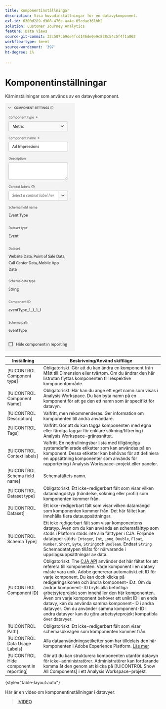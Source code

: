 ```yaml
---
title: Komponentinställningar
description: Visa huvudinställningar för en datavykomponent.
exl-id: 6300d289-d308-476e-aa4e-05cdae361bb2
solution: Customer Journey Analytics
feature: Data Views
source-git-commit: 32c507cb9de4fcd146de0e9c828c54c5f4f1a062
workflow-type: tm+mt
source-wordcount: '397'
ht-degree: 1%

---
```


# Komponentinställningar

Kärninställningar som används av en datavykomponent.

![Komponentinställningar](../assets/component-settings.png)

| Inställning | Beskrivning/Använd skiftläge |
| --- | --- |
| [!UICONTROL Component type] | Obligatoriskt. Gör att du kan ändra en komponent från Mått till Dimension eller tvärtom. Om du ändrar den här listrutan flyttas komponenten till respektive komponentområde. |
| [!UICONTROL Component Name] | Obligatoriskt. Här kan du ange ett eget namn som visas i Analysis Workspace. Du kan byta namn på en komponent för att ge den ett namn som är specifikt för datavyn. |
| [!UICONTROL Description] | Valfritt, men rekommenderas. Ger information om komponenten till andra användare. |
| [!UICONTROL Tags] | Valfritt. Gör att du kan tagga komponenten med egna eller färdiga taggar för enklare sökning/filtrering i Analysis Workspace-gränssnittet. |
| [!UICONTROL Context labels] | Valfritt. En nedrullningsbar lista med tillgängliga systemdefinierade etiketter som kan användas på en komponent. Dessa etiketter kan behövas för att definiera en uppsättning komponenter som används för rapportering i Analysis Workspace-projekt eller paneler. |
| [!UICONTROL Schema field name] | Schemafältets namn. |
| [!UICONTROL Dataset type] | Obligatoriskt. Ett icke-redigerbart fält som visar vilken datamängdstyp (händelse, sökning eller profil) som komponenten kommer från. |
| [!UICONTROL Dataset] | Ett icke-redigerbart fält som visar vilken datamängd som komponenten kommer från. Det här fältet kan innehålla flera datauppsättningar. |
| [!UICONTROL Schema Type] | Ett icke redigerbart fält som visar komponentens datatyp.  Även om du kan använda en schemafälttyp som stöds i Platform stöds inte alla fälttyper i CJA. Följande datatyper stöds: `Integer`, `Int`, `Long`, `Double`, `Float`, `Number`, `Short`, `Byte`, `String`och `Boolean`. Endast `String` Schemadatatypen tillåts för närvarande i uppslagsuppsättningar av data. |
| [!UICONTROL Component ID] | Obligatoriskt. The [CJA API](https://adobe.io/cja-apis/docs) använder det här fältet för att referera till komponenten. Varje komponent i en datavy måste vara unik. Adobe genererar automatiskt ett ID för varje komponent. Du kan dock klicka på redigeringsikonen och ändra komponent-ID:t. Om du ändrar komponent-ID bryts alla befintliga arbetsyteprojekt som innehåller den här komponenten. Även om varje komponent behöver ett unikt ID i en enda datavy, kan du använda samma komponent-ID i andra datavyer. Om du använder samma komponent-ID i andra datavyer kan du göra arbetsyteprojekt kompatibla över datavyer. |
| [!UICONTROL Path] | Obligatoriskt. Ett icke-redigerbart fält som visar schemasökvägen som komponenten kommer från. |
| [!UICONTROL Data Usage Labels] | Alla dataanvändningsetiketter som har tilldelats den här komponenten i Adobe Experience Platform. [Läs mer](/help/data-views/data-governance.md) |
| [!UICONTROL Hide component in reporting] | Gör att du kan strukturera komponenten utanför datavyn för icke-administratörer. Administratörer kan fortfarande komma åt den genom att klicka på [!UICONTROL Show All Components] i ett Analysis Workspace-projekt. |

{style="table-layout:auto"}

Här är en video om komponentinställningar i datavyer:

>[!VIDEO](https://video.tv.adobe.com/v/333112/?quality=12)
